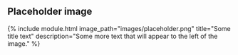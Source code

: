 ## Placeholder image

{% include module.html image_path="images/placeholder.png" title="Some title text" description="Some more text that will appear to the left of the image." %}
